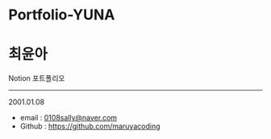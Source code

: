 # Portfolio-YUNA


# 최윤아


Notion 포트폴리오

---
2001.01.08
- email : 0108sally@naver.com
- Github : https://github.com/maruyacoding


